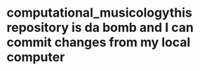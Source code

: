 # computational_musicologythis repository is da bomb and I can commit changes from my local computer 
